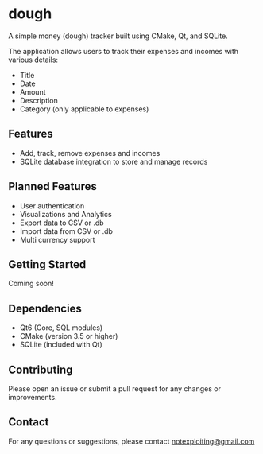 # dough
A simple money (dough) tracker built using CMake, Qt, and SQLite.

The application allows users to track their expenses and incomes with various details:
- Title
- Date
- Amount
- Description
- Category (only applicable to expenses)

## Features
- Add, track, remove expenses and incomes
- SQLite database integration to store and manage records

## Planned Features
- User authentication
- Visualizations and Analytics
- Export data to CSV or .db
- Import data from CSV or .db
- Multi currency support

## Getting Started
Coming soon!

## Dependencies
- Qt6 (Core, SQL modules)
- CMake (version 3.5 or higher)
- SQLite (included with Qt)

## Contributing
Please open an issue or submit a pull request for any changes or improvements.

## Contact
For any questions or suggestions, please contact [notexploiting@gmail.com](mailto:notexploiting@gmail.com)
